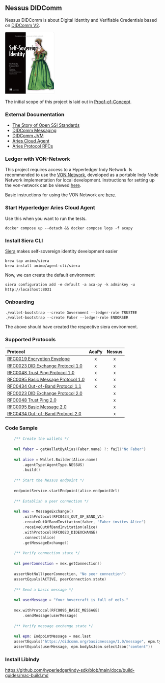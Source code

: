 ## Nessus DIDComm

Nessus DIDComm is about Digital Identity and Verifiable Credentials based on [DIDComm V2](https://identity.foundation/didcomm-messaging/spec/v2.0).

[<img src="docs/img/ssi-book.png" height="200" alt="self sovereign identity">](https://www.manning.com/books/self-sovereign-identity)

The initial scope of this project is laid out in [Proof-of-Concept](./docs/proof-of-concept.md).

### External Documentation

* [The Story of Open SSI Standards](https://www.youtube.com/watch?v=RllH91rcFdE)
* [DIDComm Messaging](https://identity.foundation/didcomm-messaging/spec/v2.0)
* [DIDComm JVM](https://github.com/sicpa-dlab/didcomm-jvm)
* [Aries Cloud Agent](https://github.com/hyperledger/aries-cloudagent-python)
* [Aries Protocol RFCs](https://github.com/hyperledger/aries-rfcs/tree/main/features)

### Ledger with VON-Network

This project requires access to a Hyperledger Indy Network. Is recommended to use the [VON Network](https://github.com/bcgov/von-network), developed as a portable Indy Node Network implementation for local development. Instructions for setting up the von-network can be viewed [here](https://github.com/bcgov/von-network#running-the-network-locally).

Basic instructions for using the VON Network are [here](https://github.com/bcgov/von-network/blob/main/docs/UsingVONNetwork.md).

### Start Hyperledger Aries Cloud Agent

Use this when you want to run the tests.

```
docker compose up --detach && docker compose logs -f acapy
```

### Install Siera CLI

[Siera](https://siera.animo.id/) makes self-sovereign identity development easier

```
brew tap animo/siera
brew install animo/agent-cli/siera
```

Now, we can create the default environment

```
siera configuration add -e default -a aca-py -k adminkey -u http://localhost:8031
```

### Onboarding

```
./wallet-bootstrap --create Government --ledger-role TRUSTEE
./wallet-bootstrap --create Faber --ledger-role ENDORSER
```

The above should have created the respective siera environment.

### Supported Protocols

| Protocol                                       | AcaPy | Nessus |
|:-----------------------------------------------|:-----:|:------:|
| [RFC0019 Encryption Envelope][rfc0019]         |   x   |   x    |
| [RFC0023 DID Exchange Protocol 1.0][rfc0023]   |   x   |   x    |
| [RFC0048 Trust Ping Protocol 1.0][rfc0048]     |   x   |   x    |
| [RFC0095 Basic Message Protocol 1.0][rfc0095]  |   x   |   x    |
| [RFC0434 Out-of-Band Protocol 1.1][rfc0434]    |   x   |   x    |
| [RFC0023 DID Exchange Protocol 2.0][rfc0023v2] |       |   x    |
| [RFC0048 Trust Ping 2.0][rfc0048v2]            |       |   x    |
| [RFC0095 Basic Message 2.0][rfc0095v2]         |       |   x    |
| [RFC0434 Out-of-Band Protocol 2.0][rfc0434v2]  |       |   x    |

[rfc0019]: https://github.com/hyperledger/aries-rfcs/tree/main/features/0019-encryption-envelope
[rfc0023]: https://github.com/hyperledger/aries-rfcs/tree/main/features/0023-did-exchange
[rfc0048]: https://github.com/hyperledger/aries-rfcs/tree/main/features/0048-trust-ping
[rfc0095]: https://github.com/hyperledger/aries-rfcs/tree/main/features/0095-basic-message
[rfc0434]: https://github.com/hyperledger/aries-rfcs/tree/main/features/0434-outofband
[rfc0023v2]: features/0023-did-exchange
[rfc0048v2]: features/0048-trust-ping
[rfc0095v2]: features/0095-basic-message
[rfc0434v2]: features/0434-oob-invitation

### Code Sample

```kotlin
    /** Create the wallets */

    val faber = getWalletByAlias(Faber.name) ?: fail("No Faber")
    
    val alice = Wallet.Builder(Alice.name)
        .agentType(AgentType.NESSUS)
        .build()

    /** Start the Nessus endpoint */
    
    endpointService.startEndpoint(alice.endpointUrl)

    /** Establish a peer connection */
    
    val mex = MessageExchange()
        .withProtocol(RFC0434_OUT_OF_BAND_V1)
        .createOutOfBandInvitation(faber, "Faber invites Alice")
        .receiveOutOfBandInvitation(alice)
        .withProtocol(RFC0023_DIDEXCHANGE)
        .connect(alice)
        .getMessageExchange()
    
    /** Verify connection state */
    
    val peerConnection = mex.getConnection()
    
    assertNotNull(peerConnection, "No peer connection")
    assertEquals(ACTIVE, peerConnection.state)
    
    /** Send a basic message */
    
    val userMessage = "Your hovercraft is full of eels."
    
    mex.withProtocol(RFC0095_BASIC_MESSAGE)
        .sendMessage(userMessage)
    
    /** Verify message exchange state */
    
    val epm: EndpointMessage = mex.last
    assertEquals("https://didcomm.org/basicmessage/1.0/message", epm.type)
    assertEquals(userMessage, epm.bodyAsJson.selectJson("content"))
```

### Install LibIndy

https://github.com/hyperledger/indy-sdk/blob/main/docs/build-guides/mac-build.md
